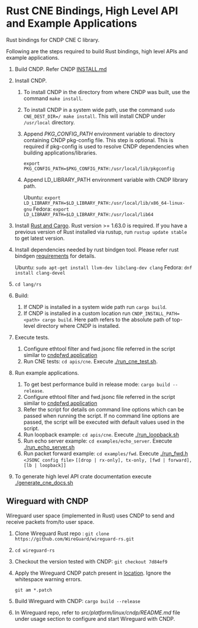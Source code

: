 # Rust CNE Bindings, High Level API and Example Applications

Rust bindings for CNDP CNE C library.

Following are the steps required to build Rust bindings, high level APIs and
example applications.

1. Build CNDP. Refer CNDP
   [INSTALL.md](https://github.com/CloudNativeDataPlane/cndp/blob/main/INSTALL.md)

1. Install CNDP.

   1. To install CNDP in the directory from where CNDP was built, use the
      command `make install`.

   1. To install CNDP in a system wide path, use the command
      `sudo CNE_DEST_DIR=/ make install`. This will install CNDP under
      `/usr/local` directory.

   1. Append *PKG_CONFIG_PATH* environment variable to directory containing CNDP
      pkg-config file. This step is optional. This is required if pkg-config is
      used to resolve CNDP dependencies when building applications/libraries.

      `export PKG_CONFIG_PATH=$PKG_CONFIG_PATH:/usr/local/lib/pkgconfig`

   1. Append LD_LIBRARY_PATH environment variable with CNDP library path.

      Ubuntu:
      `export LD_LIBRARY_PATH=$LD_LIBRARY_PATH:/usr/local/lib/x86_64-linux-gnu`
      Fedora: `export LD_LIBRARY_PATH=$LD_LIBRARY_PATH:/usr/local/lib64`

1. Install
   [Rust and Cargo](https://doc.rust-lang.org/cargo/getting-started/installation.html).
   Rust version >= 1.63.0 is required. If you have a previous version of Rust
   installed via rustup, run `rustup update stable` to get latest version.

1. Install dependencies needed by rust bindgen tool. Please refer rust bindgen
   [requirements](https://rust-lang.github.io/rust-bindgen/requirements.html)
   for details.

   Ubuntu: `sudo apt-get install llvm-dev libclang-dev clang` Fedora:
   `dnf install clang-devel`

1. `cd lang/rs`

1. Build:

   1. If CNDP is installed in a system wide path run `cargo build`.
   1. If CNDP is installed in a custom location run
      `CNDP_INSTALL_PATH=<path> cargo build`. Here path refers to the absolute
      path of top-level directory where CNDP is installed.

1. Execute tests.

   1. Configure ethtool filter and fwd.jsonc file referred in the script similar
      to
      [cndpfwd application](https://github.com/CloudNativeDataPlane/cndp/blob/main/INSTALL.md#cndpfwd)
   1. Run CNE tests: `cd apis/cne`. Execute
      [./run_cne_test.sh](./run_cne_test.sh).

1. Run example applications.

   1. To get best performance build in release mode: `cargo build --release`.
   1. Configure ethtool filter and fwd.jsonc file referred in the script similar
      to
      [cndpfwd application](https://github.com/CloudNativeDataPlane/cndp/blob/main/INSTALL.md#cndpfwd)
   1. Refer the script for details on command line options which can be passed
      when running the script. If no command line options are passed, the script
      will be executed with default values used in the script.
   1. Run loopback example: `cd apis/cne`. Execute
      [./run_loopback.sh](./run_loopback.sh)
   1. Run echo server example: `cd examples/echo_server`. Execute
      [./run_echo_server.sh](./run_echo_server.sh)
   1. Run packet forward example: `cd examples/fwd`. Execute
      [./run_fwd.h](./run_fwd.h) `<JSONC config file>`
      `[[drop | rx-only], tx-only, [fwd | forward], [lb | loopback]]`

1. To generate high level API crate documentation execute
   [./generate_cne_docs.sh](./generate_cne_docs.sh)

## Wireguard with CNDP

Wireguard user space (implemented in Rust) uses CNDP to send and receive packets
from/to user space.

1. Clone Wireguard Rust repo :
   `git clone https://github.com/WireGuard/wireguard-rs.git`

1. `cd wireguard-rs`

1. Checkout the version tested with CNDP: `git checkout 7d84ef9`

1. Apply the Wireguard CNDP patch present in [location](./wireguard/patch).
   Ignore the whitespace warning errors.

   `git am *.patch`

1. Build Wireguard with CNDP: `cargo build --release`

1. In Wireguard repo, refer to *src/platform/linux/cndp/README.md* file under
   usage section to configure and start Wireguard with CNDP.
